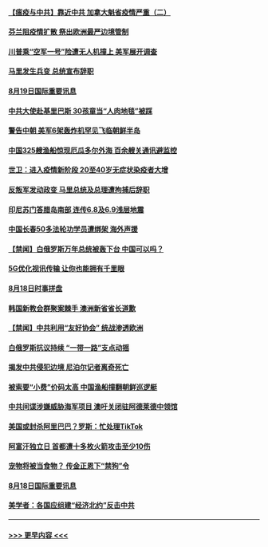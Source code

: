 #### [【瘟疫与中共】靠近中共 加拿大魁省疫情严重（二）](../pages/prog202/a102921666.md?t=08192351) 
#### [芬兰阻疫情扩散 祭出欧洲最严边境管制](../pages/prog202/a102921584.md?t=08192351) 
#### [川普乘“空军一号”险遭无人机撞上 美军展开调查](../pages/prog202/a102921502.md?t=08192351) 
#### [马里发生兵变 总统宣布辞职](../pages/prog202/a102921449.md?t=08192351) 
#### [8月19日国际重要讯息](../pages/prog202/a102921427.md?t=08192351) 
#### [中共大使赴基里巴斯 30孩童当“人肉地毯”被踩](../pages/prog202/a102921360.md?t=08192351) 
#### [警告中朝 美军6架轰炸机罕见飞临朝鲜半岛](../pages/prog202/a102921308.md?t=08192351) 
#### [中国325艘渔船惊现厄瓜多尔外海 百余艘关通讯避监控](../pages/prog202/a102921270.md?t=08192351) 
#### [世卫：进入疫情新阶段 20至40岁无症状染疫者大增](../pages/prog202/a102921277.md?t=08192351) 
#### [反叛军发动政变 马里总统及总理遭拘捕后辞职](../pages/prog202/a102921211.md?t=08192351) 
#### [印尼苏门答腊岛南部 连传6.8及6.9浅层地震](../pages/prog202/a102921197.md?t=08192351) 
#### [中国长春50多法轮功学员遭绑架 海外声援](../pages/prog202/a102920996.md?t=08192351) 
#### [【禁闻】白俄罗斯万年总统被轰下台 中国可以吗？](../pages/prog202/a102921025.md?t=08192351) 
#### [5G优化视讯传输 让你也能拥有千里眼](../pages/prog202/a102921035.md?t=08192351) 
#### [8月18日时事拼盘](../pages/prog202/a102921018.md?t=08192351) 
#### [韩国新教会群聚案棘手 澳洲新省省长道歉](../pages/prog202/a102920842.md?t=08192351) 
#### [【禁闻】中共利用“友好协会” 统战渗透欧洲](../pages/prog202/a102920931.md?t=08192351) 
#### [白俄罗斯抗议持续 “一带一路”支点动摇](../pages/prog202/a102920860.md?t=08192351) 
#### [揭发中共侵犯边境 尼泊尔记者离奇死亡](../pages/prog202/a102920791.md?t=08192351) 
#### [被索要“小费”价码太高 中国渔船撞翻朝鲜巡逻艇](../pages/prog202/a102920787.md?t=08192351) 
#### [中共间谍涉嫌威胁海军项目 澳吁关闭驻阿德莱德中领馆](../pages/prog202/a102920783.md?t=08192351) 
#### [美国或封杀阿里巴巴？罗斯：忙处理TikTok](../pages/prog202/a102920803.md?t=08192351) 
#### [阿富汗独立日 首都遭十多枚火箭攻击至少10伤](../pages/prog202/a102920735.md?t=08192351) 
#### [宠物将被当食物？ 传金正恩下“禁狗”令](../pages/prog202/a102920688.md?t=08192351) 
#### [8月18日国际重要讯息](../pages/prog202/a102920673.md?t=08192351) 
#### [美学者：各国应组建“经济北约”反击中共](../pages/prog202/a102920629.md?t=08192351) 

----
#### [ >>> 更早内容 <<< ](../indexes/prog202-earlier.md)

